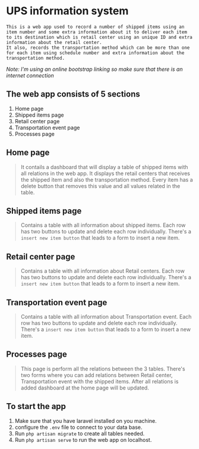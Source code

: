 # UPS information system

```
This is a web app used to record a number of shipped items using an item number and some extra information about it to deliver each item to its destination which is retail center using an unique ID and extra information about the retail center. 
It also, records the transportation method which can be more than one for each item using schedule number and extra information about the transportation method.
```
*Note: I'm using an online bootstrap linking so make sure that there is an internet connection*

## The web app consists of 5 sections

1. Home page
2. Shipped items page
3. Retail center page 
4. Transportation event page
5. Processes page


## Home page
> It contails a dashboard that will display a table of shipped items with all relations in the web app.
> It displays the retail centers that receives the shipped item and also the transportation method.
> Every item has a delete button that removes this value and all values related in the table.

## Shipped items page
> Contains a table with all information about shipped items.
> Each row has two buttons to update and delete each row individually.
> There's a `insert new item button` that leads to a form to insert a new item.

## Retail center page
> Contains a table with all information about Retail centers.
> Each row has two buttons to update and delete each row individually.
> There's a `insert new item button` that leads to a form to insert a new item.

## Transportation event page
> Contains a table with all information about Transportation event.
> Each row has two buttons to update and delete each row individually.
> There's a `insert new item button` that leads to a form to insert a new item.

## Processes page
> This page is perform all the relations between the 3 tables.
> There's two forms where you can add relations between Retail center, Transportation event with the shipped items.
> After all relations is added dashboard at the home page will be updated.


## To start the app
1. Make sure that you have laravel installed on you machine.
2. configure the `.env` file to connect to your data base.
3. Run ``` php artisan migrate ``` to create all tables needed.
4. Run ``` php artisan serve ``` to run the web app on localhost.